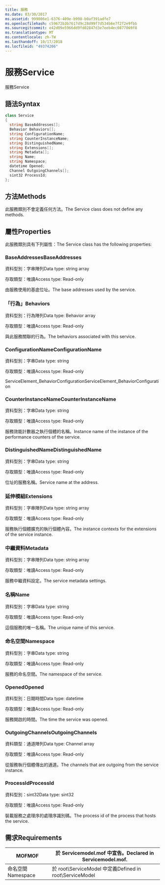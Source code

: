 ```yaml
---
title: 服務
ms.date: 03/30/2017
ms.assetid: 999806e1-6376-409e-b998-b0af391adfe7
ms.openlocfilehash: c59672b3b7617d9c28d99f7d534b6e7f2f2e9fbb
ms.sourcegitcommit: e42d09e5966dd9fd02847d3e7eeb4ec0877069f8
ms.translationtype: MT
ms.contentlocale: zh-TW
ms.lasthandoff: 10/17/2018
ms.locfileid: "49374206"
---
```

# <a name="service"></a><span data-ttu-id="aa53c-102">服務</span><span class="sxs-lookup"><span data-stu-id="aa53c-102">Service</span></span>
<span data-ttu-id="aa53c-103">服務</span><span class="sxs-lookup"><span data-stu-id="aa53c-103">Service</span></span>  
  
## <a name="syntax"></a><span data-ttu-id="aa53c-104">語法</span><span class="sxs-lookup"><span data-stu-id="aa53c-104">Syntax</span></span>  
  
```csharp
class Service  
{  
  string BaseAddresses[];  
  Behavior Behaviors[];  
  string ConfigurationName;  
  string CounterInstanceName;  
  string DistinguishedName;  
  string Extensions[];  
  string Metadata[];  
  string Name;  
  string Namespace;  
  datetime Opened;  
  Channel OutgoingChannels[];  
  sint32 ProcessId;  
};  
```  
  
## <a name="methods"></a><span data-ttu-id="aa53c-105">方法</span><span class="sxs-lookup"><span data-stu-id="aa53c-105">Methods</span></span>  
 <span data-ttu-id="aa53c-106">此服務類別不會定義任何方法。</span><span class="sxs-lookup"><span data-stu-id="aa53c-106">The Service class does not define any methods.</span></span>  
  
## <a name="properties"></a><span data-ttu-id="aa53c-107">屬性</span><span class="sxs-lookup"><span data-stu-id="aa53c-107">Properties</span></span>  
 <span data-ttu-id="aa53c-108">此服務類別具有下列屬性：</span><span class="sxs-lookup"><span data-stu-id="aa53c-108">The Service class has the following properties:</span></span>  
  
### <a name="baseaddresses"></a><span data-ttu-id="aa53c-109">BaseAddresses</span><span class="sxs-lookup"><span data-stu-id="aa53c-109">BaseAddresses</span></span>  
 <span data-ttu-id="aa53c-110">資料型別：字串陣列</span><span class="sxs-lookup"><span data-stu-id="aa53c-110">Data type: string array</span></span>  
  
 <span data-ttu-id="aa53c-111">存取類型：唯讀</span><span class="sxs-lookup"><span data-stu-id="aa53c-111">Access type: Read-only</span></span>  
  
 <span data-ttu-id="aa53c-112">由服務使用的基底位址。</span><span class="sxs-lookup"><span data-stu-id="aa53c-112">The base addresses used by the service.</span></span>  
  
### <a name="behaviors"></a><span data-ttu-id="aa53c-113">「行為」</span><span class="sxs-lookup"><span data-stu-id="aa53c-113">Behaviors</span></span>  
 <span data-ttu-id="aa53c-114">資料型別：行為陣列</span><span class="sxs-lookup"><span data-stu-id="aa53c-114">Data type: Behavior array</span></span>  
  
 <span data-ttu-id="aa53c-115">存取類型：唯讀</span><span class="sxs-lookup"><span data-stu-id="aa53c-115">Access type: Read-only</span></span>  
  
 <span data-ttu-id="aa53c-116">與此服務關聯的行為。</span><span class="sxs-lookup"><span data-stu-id="aa53c-116">The behaviors associated with this service.</span></span>  
  
### <a name="configurationname"></a><span data-ttu-id="aa53c-117">ConfigurationName</span><span class="sxs-lookup"><span data-stu-id="aa53c-117">ConfigurationName</span></span>  
 <span data-ttu-id="aa53c-118">資料型別：字串</span><span class="sxs-lookup"><span data-stu-id="aa53c-118">Data type: string</span></span>  
  
 <span data-ttu-id="aa53c-119">存取類型：唯讀</span><span class="sxs-lookup"><span data-stu-id="aa53c-119">Access type: Read-only</span></span>  
  
 <span data-ttu-id="aa53c-120">ServiceElement_BehaviorConfiguration</span><span class="sxs-lookup"><span data-stu-id="aa53c-120">ServiceElement_BehaviorConfiguration</span></span>  
  
### <a name="counterinstancename"></a><span data-ttu-id="aa53c-121">CounterInstanceName</span><span class="sxs-lookup"><span data-stu-id="aa53c-121">CounterInstanceName</span></span>  
 <span data-ttu-id="aa53c-122">資料型別：字串</span><span class="sxs-lookup"><span data-stu-id="aa53c-122">Data type: string</span></span>  
  
 <span data-ttu-id="aa53c-123">存取類型：唯讀</span><span class="sxs-lookup"><span data-stu-id="aa53c-123">Access type: Read-only</span></span>  
  
 <span data-ttu-id="aa53c-124">服務效能計數器之執行個體的名稱。</span><span class="sxs-lookup"><span data-stu-id="aa53c-124">Instance name of the instance of the performance counters of the service.</span></span>  
  
### <a name="distinguishedname"></a><span data-ttu-id="aa53c-125">DistinguishedName</span><span class="sxs-lookup"><span data-stu-id="aa53c-125">DistinguishedName</span></span>  
 <span data-ttu-id="aa53c-126">資料型別：字串</span><span class="sxs-lookup"><span data-stu-id="aa53c-126">Data type: string</span></span>  
  
 <span data-ttu-id="aa53c-127">存取類型：唯讀</span><span class="sxs-lookup"><span data-stu-id="aa53c-127">Access type: Read-only</span></span>  
  
 <span data-ttu-id="aa53c-128">位址的服務名稱。</span><span class="sxs-lookup"><span data-stu-id="aa53c-128">Service name at the address.</span></span>  
  
### <a name="extensions"></a><span data-ttu-id="aa53c-129">延伸模組</span><span class="sxs-lookup"><span data-stu-id="aa53c-129">Extensions</span></span>  
 <span data-ttu-id="aa53c-130">資料型別：字串陣列</span><span class="sxs-lookup"><span data-stu-id="aa53c-130">Data type: string array</span></span>  
  
 <span data-ttu-id="aa53c-131">存取類型：唯讀</span><span class="sxs-lookup"><span data-stu-id="aa53c-131">Access type: Read-only</span></span>  
  
 <span data-ttu-id="aa53c-132">服務執行個體擴充的執行個體內容。</span><span class="sxs-lookup"><span data-stu-id="aa53c-132">The instance contexts for the extensions of the service instance.</span></span>  
  
### <a name="metadata"></a><span data-ttu-id="aa53c-133">中繼資料</span><span class="sxs-lookup"><span data-stu-id="aa53c-133">Metadata</span></span>  
 <span data-ttu-id="aa53c-134">資料型別：字串陣列</span><span class="sxs-lookup"><span data-stu-id="aa53c-134">Data type: string array</span></span>  
  
 <span data-ttu-id="aa53c-135">存取類型：唯讀</span><span class="sxs-lookup"><span data-stu-id="aa53c-135">Access type: Read-only</span></span>  
  
 <span data-ttu-id="aa53c-136">服務中繼資料設定。</span><span class="sxs-lookup"><span data-stu-id="aa53c-136">The service metadata settings.</span></span>  
  
### <a name="name"></a><span data-ttu-id="aa53c-137">名稱</span><span class="sxs-lookup"><span data-stu-id="aa53c-137">Name</span></span>  
 <span data-ttu-id="aa53c-138">資料型別：字串</span><span class="sxs-lookup"><span data-stu-id="aa53c-138">Data type: string</span></span>  
  
 <span data-ttu-id="aa53c-139">存取類型：唯讀</span><span class="sxs-lookup"><span data-stu-id="aa53c-139">Access type: Read-only</span></span>  
  
 <span data-ttu-id="aa53c-140">這個服務的唯一名稱。</span><span class="sxs-lookup"><span data-stu-id="aa53c-140">The unique name of this service.</span></span>  
  
### <a name="namespace"></a><span data-ttu-id="aa53c-141">命名空間</span><span class="sxs-lookup"><span data-stu-id="aa53c-141">Namespace</span></span>  
 <span data-ttu-id="aa53c-142">資料型別：字串</span><span class="sxs-lookup"><span data-stu-id="aa53c-142">Data type: string</span></span>  
  
 <span data-ttu-id="aa53c-143">存取類型：唯讀</span><span class="sxs-lookup"><span data-stu-id="aa53c-143">Access type: Read-only</span></span>  
  
 <span data-ttu-id="aa53c-144">服務的命名空間。</span><span class="sxs-lookup"><span data-stu-id="aa53c-144">The namespace of the service.</span></span>  
  
### <a name="opened"></a><span data-ttu-id="aa53c-145">Opened</span><span class="sxs-lookup"><span data-stu-id="aa53c-145">Opened</span></span>  
 <span data-ttu-id="aa53c-146">資料型別：日期時間</span><span class="sxs-lookup"><span data-stu-id="aa53c-146">Data type: datetime</span></span>  
  
 <span data-ttu-id="aa53c-147">存取類型：唯讀</span><span class="sxs-lookup"><span data-stu-id="aa53c-147">Access type: Read-only</span></span>  
  
 <span data-ttu-id="aa53c-148">服務開啟的時間。</span><span class="sxs-lookup"><span data-stu-id="aa53c-148">The time the service was opened.</span></span>  
  
### <a name="outgoingchannels"></a><span data-ttu-id="aa53c-149">OutgoingChannels</span><span class="sxs-lookup"><span data-stu-id="aa53c-149">OutgoingChannels</span></span>  
 <span data-ttu-id="aa53c-150">資料類型：通道陣列</span><span class="sxs-lookup"><span data-stu-id="aa53c-150">Data type: Channel array</span></span>  
  
 <span data-ttu-id="aa53c-151">存取類型：唯讀</span><span class="sxs-lookup"><span data-stu-id="aa53c-151">Access type: Read-only</span></span>  
  
 <span data-ttu-id="aa53c-152">從服務執行個體傳出的通道。</span><span class="sxs-lookup"><span data-stu-id="aa53c-152">The channels that are outgoing from the service instance.</span></span>  
  
### <a name="processid"></a><span data-ttu-id="aa53c-153">ProcessId</span><span class="sxs-lookup"><span data-stu-id="aa53c-153">ProcessId</span></span>  
 <span data-ttu-id="aa53c-154">資料型別：sint32</span><span class="sxs-lookup"><span data-stu-id="aa53c-154">Data type: sint32</span></span>  
  
 <span data-ttu-id="aa53c-155">存取類型：唯讀</span><span class="sxs-lookup"><span data-stu-id="aa53c-155">Access type: Read-only</span></span>  
  
 <span data-ttu-id="aa53c-156">裝載服務之處理序的處理序識別碼。</span><span class="sxs-lookup"><span data-stu-id="aa53c-156">The process id of the process that hosts the service.</span></span>  
  
## <a name="requirements"></a><span data-ttu-id="aa53c-157">需求</span><span class="sxs-lookup"><span data-stu-id="aa53c-157">Requirements</span></span>  
  
|<span data-ttu-id="aa53c-158">MOF</span><span class="sxs-lookup"><span data-stu-id="aa53c-158">MOF</span></span>|<span data-ttu-id="aa53c-159">於 Servicemodel.mof 中宣告。</span><span class="sxs-lookup"><span data-stu-id="aa53c-159">Declared in Servicemodel.mof.</span></span>|  
|---------|-----------------------------------|  
|<span data-ttu-id="aa53c-160">命名空間</span><span class="sxs-lookup"><span data-stu-id="aa53c-160">Namespace</span></span>|<span data-ttu-id="aa53c-161">於 root\ServiceModel 中定義</span><span class="sxs-lookup"><span data-stu-id="aa53c-161">Defined in root\ServiceModel</span></span>|
